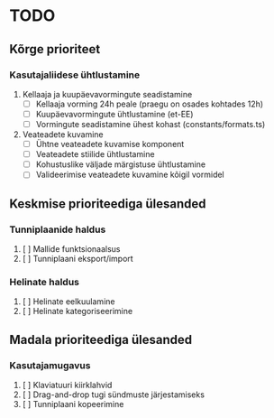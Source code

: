# TODO

## Kõrge prioriteet

### Kasutajaliidese ühtlustamine
1. Kellaaja ja kuupäevavormingute seadistamine
   - [ ] Kellaaja vorming 24h peale (praegu on osades kohtades 12h)
   - [ ] Kuupäevavormingute ühtlustamine (et-EE)
   - [ ] Vormingute seadistamine ühest kohast (constants/formats.ts)

2. Veateadete kuvamine
   - [ ] Ühtne veateadete kuvamise komponent
   - [ ] Veateadete stiilide ühtlustamine
   - [ ] Kohustuslike väljade märgistuse ühtlustamine
   - [ ] Valideerimise veateadete kuvamine kõigil vormidel

## Keskmise prioriteediga ülesanded

### Tunniplaanide haldus
1. [ ] Mallide funktsionaalsus
2. [ ] Tunniplaani eksport/import

### Helinate haldus
1. [ ] Helinate eelkuulamine
2. [ ] Helinate kategoriseerimine

## Madala prioriteediga ülesanded

### Kasutajamugavus
1. [ ] Klaviatuuri kiirklahvid
2. [ ] Drag-and-drop tugi sündmuste järjestamiseks
3. [ ] Tunniplaani kopeerimine
